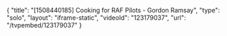 {
    "title": "[1508440185] Cooking for RAF Pilots - Gordon Ramsay",
    "type": "solo",
    "layout": "iframe-static",
    "videoId": "123179037",
    "url": "\/tvpembed\/123179037"
}